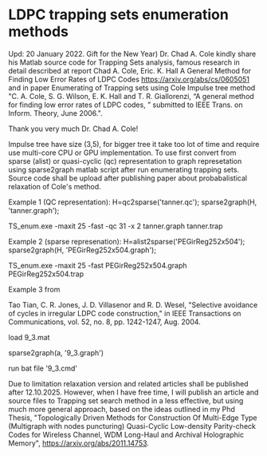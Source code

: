 # LDPC  trapping sets enumeration methods

Upd: 20 January 2022. Gift for the New Year)  Dr. Chad A. Cole kindly share his Matlab source code for Trapping Sets analysis, famous research in detail described at report
Chad A. Cole, Eric. K. Hall A General Method for Finding Low Error Rates of LDPC Codes https://arxiv.org/abs/cs/0605051 and in paper Enumerating of Trapping sets using Cole Impulse tree method "C. A. Cole, S. G. Wilson, E. K. Hall and T. R. Giallorenzi, “A general method for finding low error rates of LDPC codes, ” submitted to IEEE Trans. on Inform. Theory, June 2006.". 


Thank you very much Dr. Chad A. Cole!



Impulse tree have size (3,5), for bigger tree it take too lot of time and require use multi-core CPU or GPU implementation.
To use first convert from sparse (alist) or quasi-cyclic (qc) representation to graph represetation using sparse2graph matlab script after run enumerating trapping sets. Source code shall be upload after publishing paper about probabalistical relaxation of Cole's method. 





Example 1 (QC representation):
H=qc2sparse('tanner.qc'); 
sparse2graph(H, 'tanner.graph');


TS_enum.exe -maxit 25 -fast  -qc 31 -x  2  tanner.graph tanner.trap


Example 2 (sparse represenation):
H=alist2sparse('PEGirReg252x504'); 
sparse2graph(H, 'PEGirReg252x504.graph');


TS_enum.exe -maxit 25 -fast   PEGirReg252x504.graph PEGirReg252x504.trap


Example 3 from 


Tao Tian, C. R. Jones, J. D. Villasenor and R. D. Wesel, "Selective avoidance of cycles in irregular LDPC code construction," in IEEE Transactions on Communications, vol. 52, no. 8, pp. 1242-1247, Aug. 2004.


load 9_3.mat


sparse2graph(a, '9_3.graph')


run bat file '9_3.cmd'



Due to limitation relaxation version and related articles shall be published after 12.10.2025. However, when I have free time, I will publish an article and source files to Trapping set search method in a less effective, but using much more general approach, based on the ideas outlined in my Phd Thesis, "Topologically Driven Methods for Construction Of Multi-Edge Type (Multigraph with nodes puncturing) Quasi-Cyclic Low-density Parity-check Codes for Wireless Channel, WDM Long-Haul and Archival Holographic Memory", https://arxiv.org/abs/2011.14753. 

